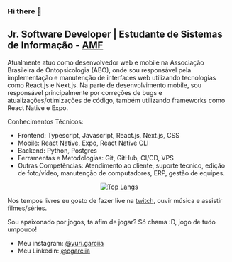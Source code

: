 ### Hi there 👋

## Jr. Software Developer | Estudante de Sistemas de Informação -  [AMF](https://faculdadeam.edu.br)

Atualmente atuo como desenvolvedor web e mobile na Associação Brasileira de Ontopsicologia (ABO), onde sou responsável pela implementação e manutenção de interfaces web utilizando tecnologias como React.js e Next.js. Na parte de desenvolvimento mobile, sou responsável principalmente por correções de bugs e atualizações/otimizações de código, também utilizando frameworks como React Native e Expo.

Conhecimentos Técnicos:

- Frontend: Typescript, Javascript, React.js, Next.js, CSS
- Mobile: React Native, Expo, React Native CLI
- Backend: Python, Postgres
- Ferramentas e Metodologias: Git, GitHub, CI/CD, VPS
- Outras Competências: Atendimento ao cliente, suporte técnico, edição de foto/vídeo, manutenção de computadores, ERP, gestão de equipes.

<div align="center" >

[![Top Langs](https://github-readme-stats.vercel.app/api/top-langs/?username=owYuriGG&layout=compact&theme=radical&bg_color=30,0d0d0d,191919&title_color=fff&text_color=fff&icon_color=79ff97)](https://github.com/anuraghazra/github-readme-stats)
</div>


Nos tempos livres eu gosto de fazer live na [twitch](https://www.twitch.tv/yurigg_), ouvir música e assistir filmes/séries.

Sou apaixonado por jogos, ta afim de jogar? Só chama :D, jogo de tudo umpouco!

- Meu instagram: [@yuri.garciia](https://www.instagram.com/yuri.garciia/)
- Meu Linkedin: [@ogarciia](https://www.linkedin.com/in/ogarciia/)
